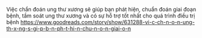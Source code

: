 Việc chẩn đoán ung thư xương sẽ giúp bạn phát hiện, chuẩn đoán giai đoạn bệnh, tầm soát ung thư xương và có sự hỗ trợ tốt nhất cho quá trình điều trị bệnh
https://www.goodreads.com/story/show/631288-vi-c-ch-n-o-n-ung-th-x-ng-s-gi-p-b-n-ph-t-hi-n-chu-n-o-n-giai-o-n
